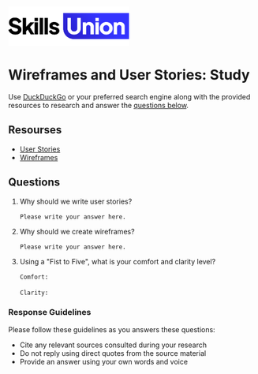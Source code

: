[<img src="assets/images/su-logo.png" alt="Skills Union Logo" height="80px" />](https://www.skillsunion.com/)
# Wireframes and User Stories: Study

Use [DuckDuckGo](https://duckduckgo.com/) or your preferred search engine along with the provided resources to research and answer the [questions below](#questions).

## Resourses

- [User Stories](https://www.youtube.com/watch?v=apOvF9NVguA)
- [Wireframes](https://www.freecodecamp.org/news/what-is-a-wireframe-ux-design-tutorial-website/)


## Questions

1. Why should we write user stories?

    ```
    Please write your answer here.
    ```

1. Why should we create wireframes?

    ```
    Please write your answer here.
    ```

1. Using a "Fist to Five", what is your comfort and clarity level?

    ```
    Comfort: 

    Clarity: 
    ```

### Response Guidelines

Please follow these guidelines as you answers these questions:

- Cite any relevant sources consulted during your research
- Do not reply using direct quotes from the source material
- Provide an answer using your own words and voice
